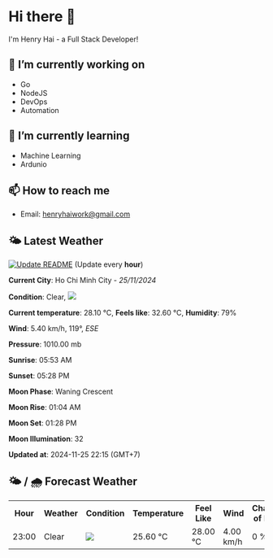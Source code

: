 # Hi there 👋

I'm Henry Hai - a Full Stack Developer!

## 🔭 I’m currently working on

- Go
- NodeJS
- DevOps
- Automation

## 🌱 I’m currently learning

- Machine Learning
- Ardunio

## 📫 How to reach me

- Email: <henryhaiwork@gmail.com>

## 🌤️ Latest Weather
[![Update README](https://github.com/henry0hai/henry0hai/actions/workflows/udpateReadme.yml/badge.svg)](https://github.com/henry0hai/henry0hai/actions/workflows/udpateReadme.yml)
(Update every **hour**)
<!-- CURRENT_WEATHER:START -->
**Current City**: Ho Chi Minh City - *25/11/2024*

**Condition**: Clear, <img src="https://cdn.weatherapi.com/weather/64x64/night/113.png"/>

**Current temperature**: 28.10 °C, **Feels like**: 32.60 °C, **Humidity**: 79%

**Wind**: 5.40 km/h, 119°, *ESE*

**Pressure**: 1010.00 mb

**Sunrise**: 05:53 AM

**Sunset**: 05:28 PM

**Moon Phase**: Waning Crescent

**Moon Rise**: 01:04 AM

**Moon Set**: 01:28 PM

**Moon Illumination**: 32

**Updated at**: 2024-11-25 22:15 (GMT+7)<!-- CURRENT_WEATHER:END -->

## 🌤️ / 🌧️ Forecast Weather
<!-- FORECAST_WEATHER:START -->
<table>
		<tr>
			<th>Hour</th>
			<th>Weather</th>
			<th>Condition</th>
			<th>Temperature</th>
			<th>Feel Like</th>
			<th>Wind</th>
			<th>Chance of Rain</th>
		</tr>
				<tr>
					<td>23:00</td>
					<td>Clear </td>
					<td><img src='https://cdn.weatherapi.com/weather/64x64/night/113.png'/></td>
					<td>25.60 °C</td>
					<td>28.00 °C</td>
					<td>4.00 km/h</td>
					<td>0 %</td>
				</tr>
</table>
<!-- FORECAST_WEATHER:END -->
